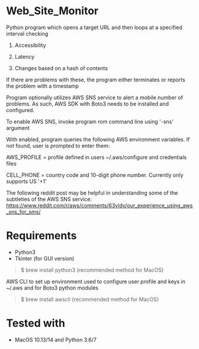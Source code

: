 # Web_Site_Monitor

Python program which opens a target URL and then loops at a specified interval checking

1. Accessibility

2. Latency

3. Changes based on a hash of contents

If there are problems with these, the program either terminates or reports the problem with a timestamp

Program optionally utilizes AWS SNS service to alert a mobile number of problems.
As such, AWS SDK with Boto3 needs to be installed and configured.

To enable AWS SNS, invoke program rom command line using '-sns' argument

With enabled, program queries the following AWS environment variables. If not found,
user is prompted to enter them:

  AWS_PROFILE = profile defined in users ~/.aws/configure and credentials files

  CELL_PHONE = country code and 10-digit phone number. Currently only supports US '+1'

The following reddit post may be helpful in understanding some of the subtleties of the
AWS SNS service: https://www.reddit.com/r/aws/comments/63vldy/our_experience_using_aws_sns_for_sms/

# Requirements

- Python3
- Tkinter (for GUI version)

> $ brew install python3 (recommended method for MacOS)

AWS CLI to set up environment used to configure user profile and keys in ~/.aws
and for Boto3 python modules

> $ brew install awscli (recommended method for MacOS)

# Tested with

- MacOS 10.13/14 and Python 3.6/7
